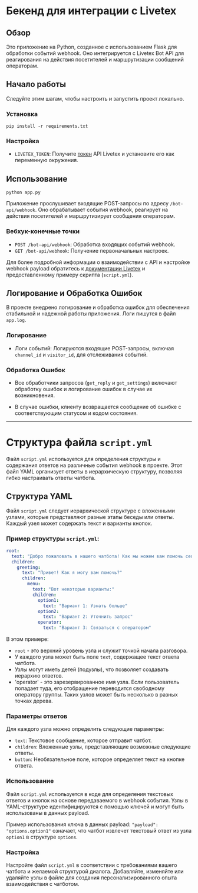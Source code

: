 # Бекенд для интеграции с Livetex

## Обзор

Это приложение на Python, созданное с использованием Flask для обработки событий webhook. Оно интегрируется с Livetex Bot API для реагирования на действия посетителей и маршрутизации сообщений операторам.

## Начало работы

Следуйте этим шагам, чтобы настроить и запустить проект локально.

### Установка

 `pip install -r requirements.txt`

### Настройка

- `LIVETEX_TOKEN`: Получите [токен]([url](https://my.livetex.ru/channels/bot)) API Livetex и установите его как переменную окружения.

## Использование

`python app.py`

Приложение прослушивает входящие POST-запросы по адресу `/bot-api/webhook`. Оно обрабатывает события webhook, реагирует на действия посетителей и маршрутизирует сообщения операторам.

### Вебхук-конечные точки

- `POST /bot-api/webhook`: Обработка входящих событий webhook.
- `GET /bot-api/webhook`: Получение первоначальных настроек.

Для более подробной информации о взаимодействии с API и настройке webhook payload обратитесь к [документации Livetex]([url](https://support.livetex.ru/hc/ru/articles/4411890908305-Bot-API)) и предоставленному примеру скрипта (`script.yml`).

## Логирование и Обработка Ошибок

В проекте внедрено логирование и обработка ошибок для обеспечения стабильной и надежной работы приложения. Логи пишутся в файл `app.log`.

### Логирование

- Логи событий: Логируются входящие POST-запросы, включая `channel_id` и `visitor_id`, для отслеживания событий.

### Обработка Ошибок

- Все обработчики запросов (`get_reply` и `get_settings`) включают обработку ошибок и логирование ошибок в случае их возникновения.

- В случае ошибки, клиенту возвращается сообщение об ошибке с соответствующим статусом и кодом состояния.

---

# Структура файла `script.yml`

Файл `script.yml` используется для определения структуры и содержания ответов на различные события webhook в проекте. Этот файл YAML организует ответы в иерархическую структуру, позволяя гибко настраивать ответы чатбота.

## Структура YAML

Файл `script.yml` следует иерархической структуре с вложенными узлами, которые представляют разные этапы беседы или ответы. Каждый узел может содержать текст и варианты кнопок.

### Пример структуры `script.yml`:

```yaml
root:
  text: "Добро пожаловать в нашего чатбота! Как мы можем вам помочь сегодня?"
  children:
    greeting:
      text: "Привет! Как я могу вам помочь?"
      children:
        menu:
          text: "Вот некоторые варианты:"
          children:
            option1:
              text: "Вариант 1: Узнать больше"
            option2:
              text: "Вариант 2: Уточнить запрос"
            operator:
              text: "Вариант 3: Связаться с оператором"
```

В этом примере:

- `root` - это верхний уровень узла и служит точкой начала разговора.
- У каждого узла может быть поле `text`, содержащее текст ответа чатбота.
- Узлы могут иметь детей (подузлы), что позволяет создавать иерархию ответов.
- 'operator' - это зарезервированное имя узла. Если пользователь попадает туда, его отобращение переводится свободному оператору группы. Таких узлов может быть несколько в разных точках дерева.

### Параметры ответов

Для каждого узла можно определить следующие параметры:

- `text`: Текстовое сообщение, которое отправит чатбот.
- `children`: Вложенные узлы, представляющие возможные следующие ответы.
- `button`: Необязательное поле, которое определяет текст на кнопке ответа.

### Использование

Файл `script.yml` используется в коде для определения текстовых ответов и кнопок на основе передаваемого в webhook события. Узлы в YAML-структуре идентифицируются с помощью ключей и могут быть использованы в данных payload.

Пример использования ключа в данных payload: `"payload": "options.option1"` означает, что чатбот извлечет текстовый ответ из узла `option1` в структуре `options`.

### Настройка

Настройте файл `script.yml` в соответствии с требованиями вашего чатбота и желаемой структурой диалога. Добавляйте, изменяйте или удаляйте узлы в файле для создания персонализированного опыта взаимодействия с чатботом.
